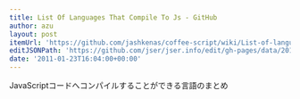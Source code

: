 ```yaml
---
title: List Of Languages That Compile To Js - GitHub
author: azu
layout: post
itemUrl: 'https://github.com/jashkenas/coffee-script/wiki/List-of-languages-that-compile-to-JS'
editJSONPath: 'https://github.com/jser/jser.info/edit/gh-pages/data/2011/01/index.json'
date: '2011-01-23T16:04:00+00:00'
---
```

JavaScriptコードへコンパイルすることができる言語のまとめ
